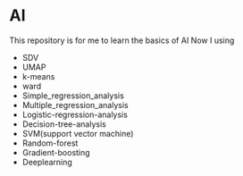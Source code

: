 # AI
This repository is for me to learn the basics of AI
Now I using
- SDV
- UMAP
- k-means
- ward
- Simple_regression_analysis
- Multiple_regression_analysis
- Logistic-regression-analysis
- Decision-tree-analysis
- SVM(support vector machine)
- Random-forest
- Gradient-boosting
- Deeplearning
